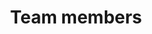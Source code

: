 ---
layout: design
title: Team members
ref: 01.Groups_06.Team_b.Members
image: 01.Groups_06.Team_b.Members.png
---
